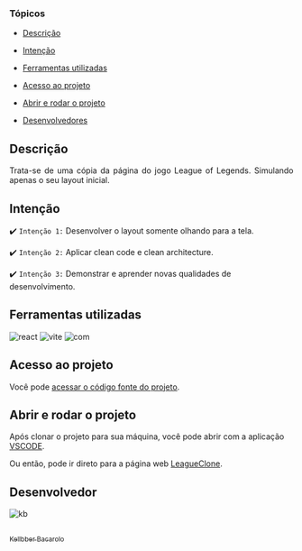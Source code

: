 ### Tópicos

- [Descrição](#descrição)

- [Intenção](#intencao)

- [Ferramentas utilizadas](#ferramentas-utilizadas)

- [Acesso ao projeto](#acesso-ao-projeto)

- [Abrir e rodar o projeto](#abrir-e-rodar-o-projeto)

- [Desenvolvedores](#desenvolvedores)

## Descrição

<p align="justify">
 Trata-se de uma cópia da página do jogo League of Legends. Simulando apenas o seu layout inicial.
  

</p>

## Intenção

:heavy_check_mark: `Intenção 1:` Desenvolver o layout somente olhando para a tela.

:heavy_check_mark: `Intenção 2:` Aplicar clean code e clean architecture.

:heavy_check_mark: `Intenção 3:` Demonstrar e aprender novas qualidades de desenvolvimento.

## Ferramentas utilizadas

![react](https://user-images.githubusercontent.com/97872437/186541935-c6537e1e-7f0c-46a9-9119-049997f6d8a0.png)
![vite](https://user-images.githubusercontent.com/97872437/186542395-f4c5d832-b406-4f45-a11d-8c3be0c4edbd.jpg)
![com](https://user-images.githubusercontent.com/97872437/186543080-99b326f0-b956-4d69-9866-652c3cbfcf16.jpg)

###

## Acesso ao projeto

Você pode [acessar o código fonte do projeto](https://github.com/Kellbber/league-client-clone).

## Abrir e rodar o projeto

Após clonar o projeto para sua máquina, você pode abrir com a aplicação [VSCODE](https://code.visualstudio.com/).

Ou então, pode ir direto para a página web [LeagueClone](https://league-client-clone-6sgu.vercel.app).

## Desenvolvedor
 ![kb](https://user-images.githubusercontent.com/97872437/186535034-b0476853-7ceb-4f7f-afe3-ced7b361c8ca.jpg) 
 ##
 
[<sub>Kellbber Bacarolo</sub>](https://github.com/Kellbber) 
